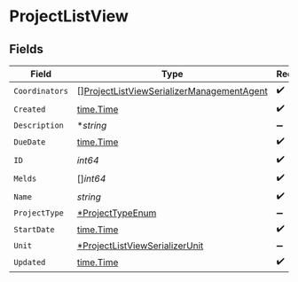 # ProjectListView


## Fields

| Field                                                                                                         | Type                                                                                                          | Required                                                                                                      | Description                                                                                                   |
| ------------------------------------------------------------------------------------------------------------- | ------------------------------------------------------------------------------------------------------------- | ------------------------------------------------------------------------------------------------------------- | ------------------------------------------------------------------------------------------------------------- |
| `Coordinators`                                                                                                | [][ProjectListViewSerializerManagementAgent](../../models/shared/projectlistviewserializermanagementagent.md) | :heavy_check_mark:                                                                                            | N/A                                                                                                           |
| `Created`                                                                                                     | [time.Time](https://pkg.go.dev/time#Time)                                                                     | :heavy_check_mark:                                                                                            | N/A                                                                                                           |
| `Description`                                                                                                 | **string*                                                                                                     | :heavy_minus_sign:                                                                                            | N/A                                                                                                           |
| `DueDate`                                                                                                     | [time.Time](https://pkg.go.dev/time#Time)                                                                     | :heavy_check_mark:                                                                                            | N/A                                                                                                           |
| `ID`                                                                                                          | *int64*                                                                                                       | :heavy_check_mark:                                                                                            | N/A                                                                                                           |
| `Melds`                                                                                                       | []*int64*                                                                                                     | :heavy_check_mark:                                                                                            | N/A                                                                                                           |
| `Name`                                                                                                        | *string*                                                                                                      | :heavy_check_mark:                                                                                            | N/A                                                                                                           |
| `ProjectType`                                                                                                 | [*ProjectTypeEnum](../../models/shared/projecttypeenum.md)                                                    | :heavy_minus_sign:                                                                                            | N/A                                                                                                           |
| `StartDate`                                                                                                   | [time.Time](https://pkg.go.dev/time#Time)                                                                     | :heavy_check_mark:                                                                                            | N/A                                                                                                           |
| `Unit`                                                                                                        | [*ProjectListViewSerializerUnit](../../models/shared/projectlistviewserializerunit.md)                        | :heavy_minus_sign:                                                                                            | N/A                                                                                                           |
| `Updated`                                                                                                     | [time.Time](https://pkg.go.dev/time#Time)                                                                     | :heavy_check_mark:                                                                                            | N/A                                                                                                           |